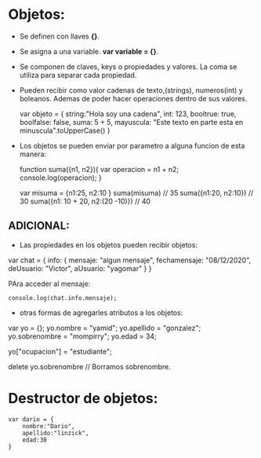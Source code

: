 # Objetos:

* Se definen con llaves **{}**.
* Se asigna a una variable. **var variable = {}**.
* Se componen de claves, keys o propiedades y valores. La coma se utiliza para separar cada propiedad.
* Pueden recibir como valor cadenas de texto,(strings), numeros(int) y boleanos. Ademas de poder hacer operaciones dentro de sus valores.
   
   var objeto = {
        string:"Hola soy una cadena",
        int: 123,
        booltrue: true,
        boolfalse: false,
        suma: 5 + 5,
        mayuscula: "Este texto en parte esta en minuscula".toUpperCase()
    }
    
    
* Los objetos se pueden enviar por parametro a alguna funcion de esta manera:


    function suma({n1, n2}){
        var operacion = n1 + n2;
        console.log(operacion);
    }

    var misuma = {n1:25, n2:10 }
    suma(misuma)   // 35
    suma({n1:20, n2:10})    // 30
    suma({n1: 10 + 20, n2:(20 -10)})    // 40

## ADICIONAL:

* Las propiedades en los objetos pueden recibir objetos:

var chat = {
    info: {
            mensaje: "algun mensaje",
            fechamensaje: "08/12/2020",
            deUsuario: "Victor",
            aUsuario: "yagomar"
          }
}

PAra acceder al mensaje:

    console.log(chat.info.mensaje);

* otras formas de agregarles atributos a los objetos:

var yo = {};
yo.nombre = "yamid";
yo.apellido = "gonzalez";
yo.sobrenombre = "mompirry";
yo.edad = 34;

yo["ocupacion"] = "estudiante";

delete yo.sobrenombre  // Borramos sobrenombre.


# Destructor de objetos:

    var dario = {
        nombre:"Dario",
        apellido:"linzick",
        edad:30
    }
